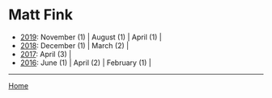 # Matt Fink

  * [2019](./matt-fink-2019.md): 
      November (1) | 
      August (1) | 
      April (1) | 
  * [2018](./matt-fink-2018.md): 
      December (1) | 
      March (2) | 
  * [2017](./matt-fink-2017.md): 
      April (3) | 
  * [2016](./matt-fink-2016.md): 
      June (1) | 
      April (2) | 
      February (1) | 

----

[Home](../)
